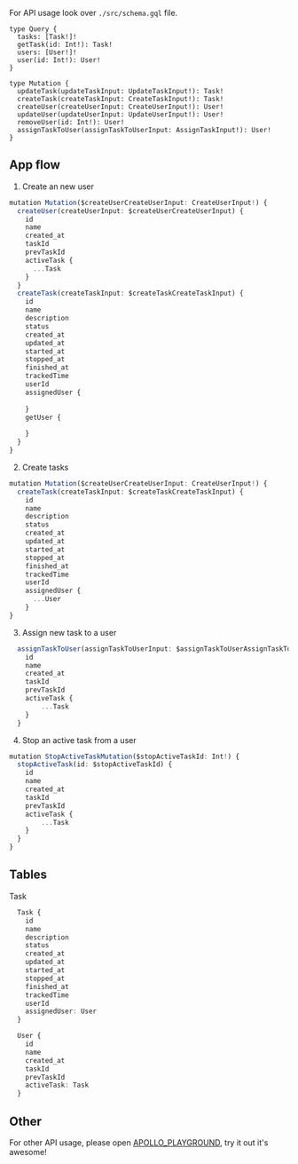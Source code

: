 For API usage look over `./src/schema.gql` file. 

```gql
type Query {
  tasks: [Task!]!
  getTask(id: Int!): Task!
  users: [User!]!
  user(id: Int!): User!
}

type Mutation {
  updateTask(updateTaskInput: UpdateTaskInput!): Task!
  createTask(createTaskInput: CreateTaskInput!): Task!
  createUser(createUserInput: CreateUserInput!): User!
  updateUser(updateUserInput: UpdateUserInput!): User!
  removeUser(id: Int!): User!
  assignTaskToUser(assignTaskToUserInput: AssignTaskInput!): User!
}
```

## App flow

1. Create an new user
```ts
mutation Mutation($createUserCreateUserInput: CreateUserInput!) {
  createUser(createUserInput: $createUserCreateUserInput) {
    id
    name
    created_at
    taskId
    prevTaskId
    activeTask {
      ...Task
    }
  } 
  createTask(createTaskInput: $createTaskCreateTaskInput) {
    id
    name
    description
    status
    created_at
    updated_at
    started_at
    stopped_at
    finished_at
    trackedTime
    userId
    assignedUser {
      
    }
    getUser {
      
    }
  }
}
```
2. Create tasks
```ts
mutation Mutation($createUserCreateUserInput: CreateUserInput!) {
  createTask(createTaskInput: $createTaskCreateTaskInput) {
    id
    name
    description
    status
    created_at
    updated_at
    started_at
    stopped_at
    finished_at
    trackedTime
    userId
    assignedUser {
      ...User
    }
}

```
3. Assign new task to a user
```ts
  assignTaskToUser(assignTaskToUserInput: $assignTaskToUserAssignTaskToUserInput) {
    id
    name
    created_at
    taskId
    prevTaskId
    activeTask {
        ...Task
    }
  }
```
4. Stop an active task from a user
```ts
mutation StopActiveTaskMutation($stopActiveTaskId: Int!) {
  stopActiveTask(id: $stopActiveTaskId) {
    id
    name
    created_at
    taskId
    prevTaskId
    activeTask {
        ...Task
    }
  }
}
```

## Tables
Task
```ts
  Task {
    id
    name
    description
    status
    created_at
    updated_at
    started_at
    stopped_at
    finished_at
    trackedTime
    userId
    assignedUser: User
  }

  User {
    id
    name
    created_at
    taskId
    prevTaskId
    activeTask: Task
  }
```

## Other

For other API usage, please open [APOLLO_PLAYGROUND](https://studio.apollographql.com/sandbox/explorer), try it out it's awesome!